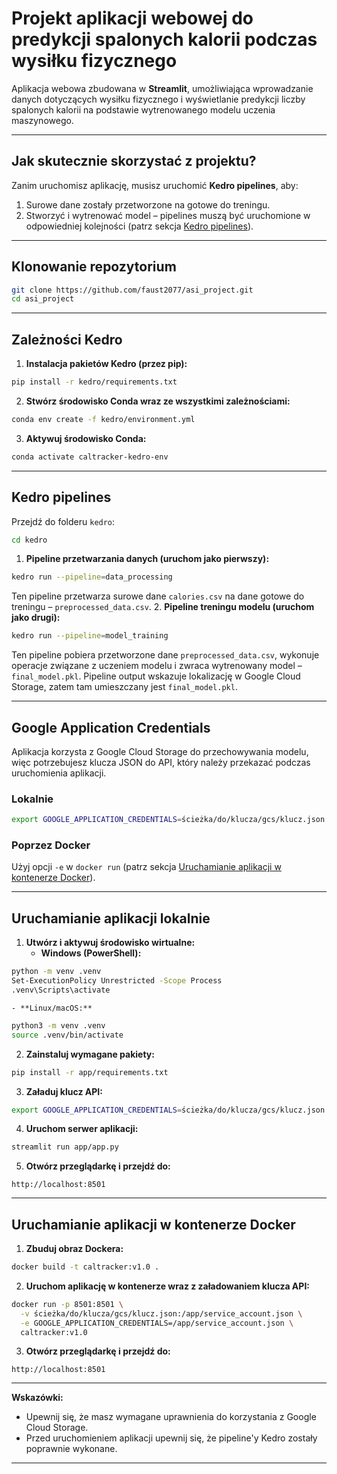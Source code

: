 # Projekt aplikacji webowej do predykcji spalonych kalorii podczas wysiłku fizycznego

Aplikacja webowa zbudowana w **Streamlit**, umożliwiająca wprowadzanie danych dotyczących wysiłku fizycznego i wyświetlanie predykcji liczby spalonych kalorii na podstawie wytrenowanego modelu uczenia maszynowego.

---

## Jak skutecznie skorzystać z projektu?

Zanim uruchomisz aplikację, musisz uruchomić **Kedro pipelines**, aby:

1. Surowe dane zostały przetworzone na gotowe do treningu.
2. Stworzyć i wytrenować model – pipelines muszą być uruchomione w odpowiedniej kolejności (patrz sekcja [Kedro pipelines](#kedro-pipelines)).

---

## Klonowanie repozytorium

```bash
git clone https://github.com/faust2077/asi_project.git
cd asi_project
```


---

## Zależności Kedro

1. **Instalacja pakietów Kedro (przez pip):**

```bash
pip install -r kedro/requirements.txt
```

2. **Stwórz środowisko Conda wraz ze wszystkimi zależnościami:**

```bash
conda env create -f kedro/environment.yml
```

3. **Aktywuj środowisko Conda:**

```bash
conda activate caltracker-kedro-env
```


---

## Kedro pipelines

Przejdź do folderu `kedro`:

```bash
cd kedro
```

1. **Pipeline przetwarzania danych (uruchom jako pierwszy):**

```bash
kedro run --pipeline=data_processing
```

Ten pipeline przetwarza surowe dane `calories.csv` na dane gotowe do treningu – `preprocessed_data.csv`.
2. **Pipeline treningu modelu (uruchom jako drugi):**

```bash
kedro run --pipeline=model_training
```

Ten pipeline pobiera przetworzone dane `preprocessed_data.csv`, wykonuje operacje związane z uczeniem modelu i zwraca wytrenowany model – `final_model.pkl`.
Pipeline output wskazuje lokalizację w Google Cloud Storage, zatem tam umieszczany jest `final_model.pkl`.

---

## Google Application Credentials

Aplikacja korzysta z Google Cloud Storage do przechowywania modelu, więc potrzebujesz klucza JSON do API, który należy przekazać podczas uruchomienia aplikacji.

### Lokalnie

```bash
export GOOGLE_APPLICATION_CREDENTIALS=ścieżka/do/klucza/gcs/klucz.json
```


### Poprzez Docker

Użyj opcji `-e` w `docker run` (patrz sekcja [Uruchamianie aplikacji w kontenerze Docker](#uruchamianie-aplikacji-w-kontenerze-docker)).

---

## Uruchamianie aplikacji lokalnie

1. **Utwórz i aktywuj środowisko wirtualne:**
    - **Windows (PowerShell):**

```bash
python -m venv .venv
Set-ExecutionPolicy Unrestricted -Scope Process
.venv\Scripts\activate
```
    - **Linux/macOS:**

```bash
python3 -m venv .venv
source .venv/bin/activate
```

2. **Zainstaluj wymagane pakiety:**

```bash
pip install -r app/requirements.txt
```

3. **Załaduj klucz API:**

```bash
export GOOGLE_APPLICATION_CREDENTIALS=ścieżka/do/klucza/gcs/klucz.json
```

4. **Uruchom serwer aplikacji:**

```bash
streamlit run app/app.py
```

5. **Otwórz przeglądarkę i przejdź do:**

```
http://localhost:8501
```


---

## Uruchamianie aplikacji w kontenerze Docker

1. **Zbuduj obraz Dockera:**

```bash
docker build -t caltracker:v1.0 .
```

2. **Uruchom aplikację w kontenerze wraz z załadowaniem klucza API:**

```bash
docker run -p 8501:8501 \
  -v ścieżka/do/klucza/gcs/klucz.json:/app/service_account.json \
  -e GOOGLE_APPLICATION_CREDENTIALS=/app/service_account.json \
  caltracker:v1.0
```

3. **Otwórz przeglądarkę i przejdź do:**

```
http://localhost:8501
```


---

**Wskazówki:**

- Upewnij się, że masz wymagane uprawnienia do korzystania z Google Cloud Storage.
- Przed uruchomieniem aplikacji upewnij się, że pipeline'y Kedro zostały poprawnie wykonane.

---

